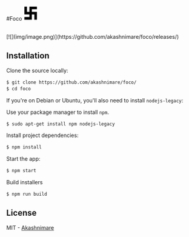 #Foco <img src="img/foco.png" width="40">

<br>
[![](img/image.png)](https://github.com/akashnimare/foco/releases/)

## Installation

Clone the source locally:

```sh
$ git clone https://github.com/akashnimare/foco/
$ cd foco
```
If you're on Debian or Ubuntu, you'll also need to install
`nodejs-legacy`:

Use your package manager to install `npm`.

```sh
$ sudo apt-get install npm nodejs-legacy
```

Install project dependencies:

```sh
$ npm install
```
Start the app:

```sh
$ npm start
```

Build installers  

```sh
$ npm run build
```

## License

MIT - [Akashnimare](http://akashnimare.in)
